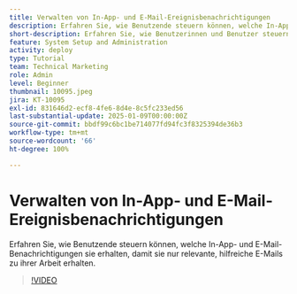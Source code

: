 ```yaml
---
title: Verwalten von In-App- und E-Mail-Ereignisbenachrichtigungen
description: Erfahren Sie, wie Benutzende steuern können, welche In-App- und E-Mail-Benachrichtigungen sie erhalten, damit sie nur relevante, hilfreiche E-Mails zu ihrer Arbeit erhalten.
short-description: Erfahren Sie, wie Benutzerinnen und Benutzer steuern können, welche In-App- und E-Mail-Benachrichtigungen sie erhalten.
feature: System Setup and Administration
activity: deploy
type: Tutorial
team: Technical Marketing
role: Admin
level: Beginner
thumbnail: 10095.jpeg
jira: KT-10095
exl-id: 831646d2-ecf8-4fe6-8d4e-8c5fc233ed56
last-substantial-update: 2025-01-09T00:00:00Z
source-git-commit: bbdf99c6bc1be714077fd94fc3f8325394de36b3
workflow-type: tm+mt
source-wordcount: '66'
ht-degree: 100%

---
```


# Verwalten von In-App- und E-Mail-Ereignisbenachrichtigungen

Erfahren Sie, wie Benutzende steuern können, welche In-App- und E-Mail-Benachrichtigungen sie erhalten, damit sie nur relevante, hilfreiche E-Mails zu ihrer Arbeit erhalten.

>[!VIDEO](https://video.tv.adobe.com/v/3442786/?quality=12&learn=on&enablevpops=1)

